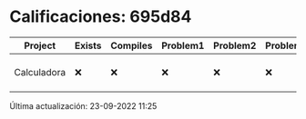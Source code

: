 # Calificaciones: 695d84
|Project|Exists|Compiles|Problem1|Problem2|Problem3|Extra|CommitHash|CommitDate|CheckDate|Comments|DueDate|Grade|
|-|-|-|-|-|-|-|-|-|-|-|-|-|
|Calculadora|❌|❌|❌|❌|❌|❌|NA|NA|23-09-2022 11:25:00|No se encontró el archivo en PracticasCompuI/Calculadora/Calculadora.cpp|28-09-2022 21:00:00|5|

Última actualización: 23-09-2022 11:25